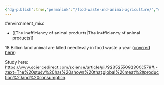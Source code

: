 ```yaml
---
{"dg-publish":true,"permalink":"/food-waste-and-animal-agriculture/","created":"2024-05-03T11:26:52.000+01:00","updated":"2025-09-28T23:53:27.682+01:00"}
---
```


#environment_misc 

- [[The inefficiency of animal products\|The inefficiency of animal products]] 

18 Billion land animal are killed needlessly in food waste a year ([covered here](https://www.expertiseforanimals.com/blog-artikel-en/18-billion-animals-end-up-in-rubbish-worldwide-expertise-for-animals-looks-behind-the-headlines-of-the-study))

Study here: https://www.sciencedirect.com/science/article/pii/S2352550923002579#:~:text=The%20study%20has%20shown%20that,global%20meat%20production%20and%20consumption.